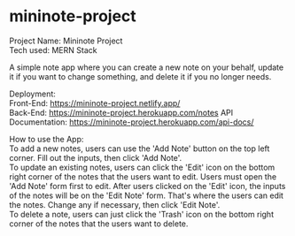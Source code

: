 # mininote-project
Project Name: Mininote Project  
Tech used: MERN Stack

A simple note app where you can create a new note on your behalf, update it if you want to change something, and delete it if you no longer needs.

Deployment:   
  Front-End: https://mininote-project.netlify.app/  
  Back-End: https://mininote-project.herokuapp.com/notes
  API Documentation: https://mininote-project.herokuapp.com/api-docs/

How to use the App:  
To add a new notes, users can use the 'Add Note' button on the top left corner. Fill out the inputs, then click 'Add Note'.  
To update an existing notes, users can click the 'Edit' icon on the bottom right corner of the notes that the users want to edit. Users must open the 'Add Note' form first to edit. After users clicked on the 'Edit' icon, the inputs of the notes will be on the 'Edit Note' form. That's where the users can edit the notes. Change any if necessary, then click 'Edit Note'.  
To delete a note, users can just click the 'Trash' icon on the bottom right corner of the notes that the users want to delete.


